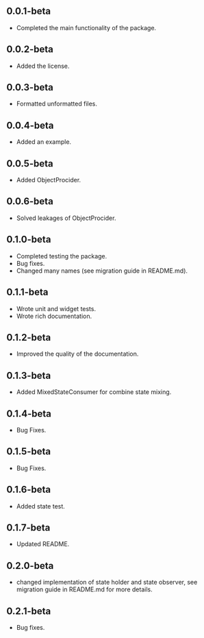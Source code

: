 ## 0.0.1-beta

* Completed the main functionality of the package.

## 0.0.2-beta

* Added the license.

## 0.0.3-beta

* Formatted unformatted files.

## 0.0.4-beta

* Added an example.

## 0.0.5-beta

* Added ObjectProcider<T>.

## 0.0.6-beta

* Solved leakages of ObjectProcider<T>.

## 0.1.0-beta

* Completed testing the package.
* Bug fixes.
* Changed many names (see migration guide in README.md).

## 0.1.1-beta
* Wrote unit and widget tests.
* Wrote rich documentation.

## 0.1.2-beta
* Improved the quality of the documentation.

## 0.1.3-beta
* Added MixedStateConsumer for combine state mixing.

## 0.1.4-beta
* Bug Fixes.

## 0.1.5-beta
* Bug Fixes.

## 0.1.6-beta
* Added state test.

## 0.1.7-beta
* Updated README.

## 0.2.0-beta
* changed implementation of state holder and state observer, see migration guide in README.md for more details.

## 0.2.1-beta
* Bug fixes.
